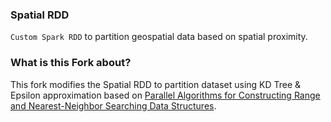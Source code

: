 ### Spatial RDD
`Custom Spark RDD` to partition geospatial data based on spatial proximity. 

### What is this Fork about?
This fork modifies the Spatial RDD to partition dataset using KD Tree & Epsilon approximation based on [Parallel Algorithms for Constructing Range and
Nearest-Neighbor Searching Data Structures](https://users.cs.duke.edu/~pankaj/publications/papers/mr-ds.pdf).
